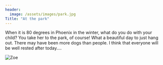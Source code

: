 ```yaml
---
header:
  image: /assets/images/park.jpg
Title: "At the park"
---
```

When it is 80 degrees in Phoenix in the winter, what do you do with your child? You take her to the park, of course! What a beautiful day to just hang out. There may have been more dogs than people. I think that everyone will be well rested after today....

![][image-1]

[image-1]:	/assets/images/Zoe.jpg "Zoe"